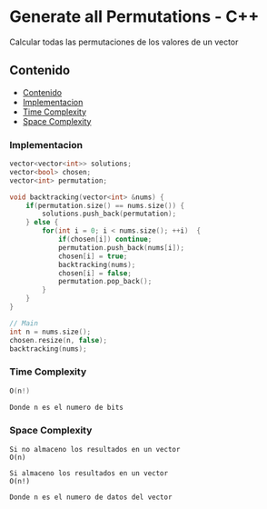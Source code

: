 # Generate all Permutations - C++

Calcular todas las permutaciones de los valores de un vector

## Contenido

* [Contenido](#contenido)
* [Implementacion](#implementacion)
* [Time Complexity](#time-complexity)
* [Space Complexity](#space-complexity)

### Implementacion

```c++
vector<vector<int>> solutions;
vector<bool> chosen;
vector<int> permutation;

void backtracking(vector<int> &nums) {
    if(permutation.size() == nums.size()) {
        solutions.push_back(permutation);
    } else {
        for(int i = 0; i < nums.size(); ++i)  {
            if(chosen[i]) continue;
            permutation.push_back(nums[i]);
            chosen[i] = true;
            backtracking(nums);
            chosen[i] = false;
            permutation.pop_back();
        }
    }
}

// Main
int n = nums.size();
chosen.resize(n, false);
backtracking(nums);
```

### Time Complexity

```c++
O(n!)

Donde n es el numero de bits
```

### Space Complexity

```
Si no almaceno los resultados en un vector
O(n)

Si almaceno los resultados en un vector
O(n!)

Donde n es el numero de datos del vector
```